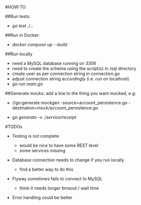 #HOW-TO

##Run tests: 
* *go test ./...* 

##Run in Docker: 
* *docker compose up --build*

##Run locally 
* need a MySQL database running on 3306 
* need to create the schema using the script(s) in /sql directory 
* create user as per connection string in connection.go 
* adjust connection string accordingly (i.e. run on localhost)
* *go run main.go*

##Generate mocks: 
add a line to the thing you want mocked, e.g: 
- //go:generate mockgen -source=account_persistence.go -destination=mock/account_persistence.go
* *go generate -v ./service/receipt*

#TODOs
* Testing is not complete
    - would be nice to have some REST level
    - some services missing

* Database connection needs to change if you run locally
    - find a better way to do this

* Flyway sometimes fails to connect to MySQL
    - think it needs longer timeout / wait time 
  
* Error handling could be better 